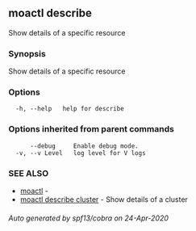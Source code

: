 ## moactl describe

Show details of a specific resource

### Synopsis

Show details of a specific resource

### Options

```
  -h, --help   help for describe
```

### Options inherited from parent commands

```
      --debug     Enable debug mode.
  -v, --v Level   log level for V logs
```

### SEE ALSO

* [moactl](moactl.md)	 - 
* [moactl describe cluster](moactl_describe_cluster.md)	 - Show details of a cluster

###### Auto generated by spf13/cobra on 24-Apr-2020
